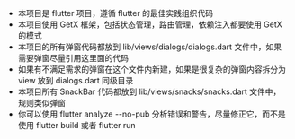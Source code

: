 - 本项目是 flutter 项目，遵循 flutter 的最佳实践组织代码
- 本项目使用 GetX 框架，包括状态管理，路由管理，依赖注入都要使用 GetX 的模式
- 本项目的所有弹窗代码都放到 lib/views/dialogs/dialogs.dart 文件中，如果需要弹窗尽量引用这里面的代码
- 如果有不满足需求的弹窗在这个文件内新建，如果是很复杂的弹窗内容拆分为 view 放到 dialogs.dart 同级目录
- 本项目所有 SnackBar 代码都放到 lib/views/snacks/snacks.dart 文件中，规则类似弹窗
- 你可以使用 flutter analyze --no-pub 分析错误和警告，尽量修正它，而不是使用 flutter build 或者 flutter run